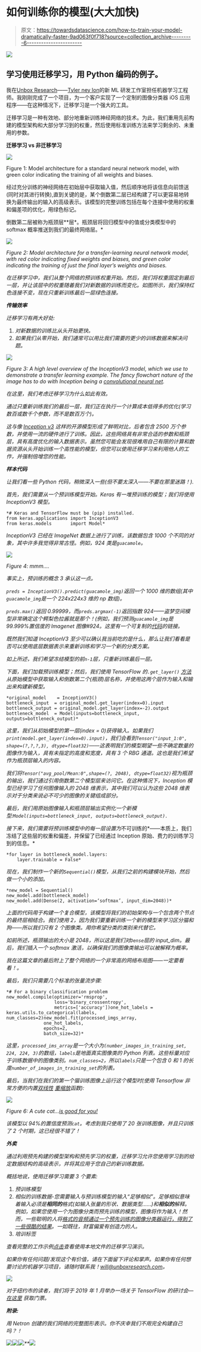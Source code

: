 # 如何训练你的模型(大大加快)

> 原文：<https://towardsdatascience.com/how-to-train-your-model-dramatically-faster-9ad063f0f718?source=collection_archive---------6----------------------->

![](img/d80739c0336214add2de63e7595f0d40.png)

## **学习使用迁移学习，用 Python 编码的例子。**

我在[Unbox Research](http://unboxresearch.com)——[Tyler ney lon](http://tylerneylon.com)的新 ML 研发工作室担任机器学习工程师。我刚刚完成了一个项目，为一个客户实现了一个定制的图像分类器 iOS 应用程序——在这种情况下，迁移学习是一个强大的工具。

迁移学习是一种有效地、部分地重新训练神经网络的技术。为此，我们重用先前构建的模型架构和大部分学习到的权重，然后使用标准训练方法来学习剩余的、未重用的参数。

**迁移学习 vs 非迁移学习**

![](img/3407dada752c1a0f0c47dcc1b8753e3d.png)

Figure 1: Model architecture for a standard neural network model, with green color indicating the training of all weights and biases.

经过充分训练的神经网络在初始层中获取输入值，然后顺序地将该信息向前馈送(同时对其进行转换),直到关键的是，某个倒数第二层已经构建了可以更容易地转换为最终输出的输入的高级表示。该模型的完整训练包括在每个连接中使用的权重和偏差项的优化，用绿色标记。

倒数第二层被称为瓶颈层**层*。瓶颈层将回归模型中的值或分类模型中的 softmax 概率推送到我们的最终网络层。*

*![](img/d80739c0336214add2de63e7595f0d40.png)*

*Figure 2: Model architecture for a transfer-learning neural network model, with red color indicating fixed weights and biases, and green color indicating the training of just the final layer’s weights and biases.*

*在迁移学习中，我们从整个网络的预训练权重开始。然后，我们将权重固定到最后一层，并让该层中的权重随着我们对新数据的训练而变化。如图所示，我们保持红色连接不变，现在只重新训练最后一层绿色连接。*

***传输效率***

*迁移学习有两大好处:*

1.  *对新数据的训练比从头开始更快。*
2.  *如果我们从零开始，我们通常可以用比我们需要的更少的训练数据来解决问题。*

*![](img/ade6b283f796853c78dbc63de8454126.png)*

*Figure 3: A high level overview of the InceptionV3 model, which we use to demonstrate a transfer learning example. The fancy flowchart nature of the image has to do with Inception being a [convolutional neural net](https://en.wikipedia.org/wiki/Convolutional_neural_network).*

*在这里，我们考虑迁移学习为什么如此有效。*

*通过只重新训练我们的最后一层，我们正在执行一个计算成本低得多的优化(学习数百或数千个参数，而不是数百万个)。*

*这与像 [Inception v3](https://arxiv.org/abs/1512.00567) 这样的开源模型形成了鲜明对比，后者包含 2500 万个参数，并使用一流的硬件进行了训练。因此，这些网络具有非常合适的参数和瓶颈层，具有高度优化的输入数据表示。虽然您可能会发现很难用自己有限的计算和数据资源从头开始训练一个高性能的模型，但您可以使用迁移学习来利用他人的工作，并强制倍增您的性能。*

***样本代码***

*让我们看一些 Python 代码，稍微深入一些(但不要太深入——不要在那里迷路！).*

*首先，我们需要从一个预训练模型开始。Keras 有一堆预训练的模型；我们将使用 InceptionV3 模型。*

```
*# Keras and TensorFlow must be (pip) installed.
from keras.applications import InceptionV3
from keras.models       import Model*
```

*InceptionV3 已经在 ImageNet 数据上进行了训练，该数据包含 1000 个不同的对象，其中许多我觉得非常古怪。例如，924 类是`guacamole`。*

*![](img/3f18774ce7a9227edf79692cfd61bffe.png)*

*Figure 4: mmm….*

*事实上，预训练的概念 3 承认这一点。*

*`preds = InceptionV3().predict(guacamole_img)`返回一个 1000 维的数组(其中`guacamole_img`是一个 224x224x3 维的 np 数组)。*

*`preds.max()`返回 0.99999，而`preds.argmax(-1)`返回指数 924——盗梦空间模型非常确定这个鳄梨色拉酱就是那个！(例如，我们预测`guacamole_img`是 99.999%置信度的 Imagenet 图像#924。这里有一个可复制的[代码](https://github.com/unbox-research/transfer-learning-blog/blob/master/image_demo.py)的链接。*

*既然我们知道 InceptionV3 至少可以确认我当前吃的是什么，那么让我们看看是否可以使用底层数据表示来重新训练和学习一个新的分类方案。*

*如上所述，我们希望冻结模型的前`n-1`层，只重新训练最后一层。*

*下面，我们加载预训练模型；然后，我们使用 TensorFlow 的`.get_layer()` [方法](https://www.tensorflow.org/versions/r1.1/api_docs/python/tf/contrib/keras/models/Model)从原始模型中获取输入和倒数第二个(瓶颈)层名称，并使用这两个层作为输入和输出来构建新模型。*

```
*original_model    = InceptionV3()
bottleneck_input  = original_model.get_layer(index=0).input
bottleneck_output = original_model.get_layer(index=-2).output
bottleneck_model  = Model(inputs=bottleneck_input,           outputs=bottleneck_output)*
```

*这里，我们从初始模型的第一层(index = 0)获得输入。如果我们`print(model.get_layer(index=0).input)`，我们会看到`Tensor("input_1:0", shape=(?,?,?,3), dtype=float32)`——这表明我们的模型期望一些不确定数量的图像作为输入，具有未指定的高度和宽度，具有 3 个 RBG 通道。这也是我们希望作为瓶颈层输入的内容。*

*我们将`Tensor("avg_pool/Mean:0",shape=(?, 2048), dtype=float32)`视为瓶颈的输出，我们通过引用倒数第二个模型层来访问它。在这种情况下，Inception 模型已经学习了任何图像输入的 2048 维表示，其中我们可以认为这些 2048 维表示对于分类来说必不可少的图像的关键组成部分。*

*最后，我们用原始图像输入和瓶颈层输出实例化一个新模型:`Model(inputs=bottleneck_input, outputs=bottleneck_output).`*

*接下来，我们需要将预训练模型中的每一层设置为*不可训练的*——本质上，我们冻结了这些层的权重和偏差，并保留了已经通过 Inception 原始、费力的训练学习到的信息。*

```
*for layer in bottleneck_model.layers:
    layer.trainable = False*
```

*现在，我们制作一个新的`Sequential()`模型，从我们之前的构建模块开始，然后做一个小的添加。*

```
*new_model = Sequential()
new_model.add(bottleneck_model)
new_model.add(Dense(2, activation=‘softmax’, input_dim=2048))*
```

*上面的代码用于构建一个复合模型，该模型将我们的初始架构与一个包含两个节点的最终层相结合。我们使用 2，因为我们要重新训练一个新的模型来学习区分猫和狗——所以我们只有 2 个图像类。用你希望分类的类别来代替它。*

*如前所述，瓶颈输出的大小是 2048，所以这是我们对`Dense`层的 input_dim。最后，我们插入一个 softmax 激活，以确保我们的图像类输出可以被解释为概率。*

*我在这篇文章的最后附上了整个网络的一个非常高的网络布局图——一定要看看！。*

*最后，我们只需要几个标准的张量流步骤:*

```
*# For a binary classification problem
new_model.compile(optimizer='rmsprop',
                  loss='binary_crossentropy',
                  metrics=['accuracy'])one_hot_labels = keras.utils.to_categorical(labels, num_classes=2)new_model.fit(processed_imgs_array, 
              one_hot_labels, 
              epochs=2, 
              batch_size=32)*
```

*这里，`processed_ims_array`是一个大小为`(number_images_in_training_set, 224, 224, 3)`的数组，`labels`是地面真实图像类的 Python 列表。这些标量对应于训练数据中的图像类别。`num_classes=2`，所以`labels`只是一个包含 0 和 1 的长度`number_of_images_in_training_set`的列表。*

*最后，当我们在我们的第一个猫训练图像上运行这个模型时(使用 Tensorflow 非常方便的内置[双线性](https://en.wikipedia.org/wiki/Bilinear_interpolation) [重缩放](https://www.tensorflow.org/api_docs/python/tf/image/resize_bilinear)函数):*

*![](img/da6afdf84f99d13aef0b55915b22a136.png)*

*Figure 6: A cute cat…[is good for you!](https://www.psychologicalscience.org/news/minds-business/the-power-of-puppies-looking-at-cute-images-can-improve-focus.html)*

*该模型以 94%的置信度预测`cat`。考虑到我只使用了 20 张训练图像，并且只训练了 2 个时期，这已经很不错了！*

***外卖***

*通过利用预先构建的模型架构和预先学习的权重，迁移学习允许您使用学习到的给定数据结构的高级表示，并将其应用于您自己的新训练数据。*

*概括地说，使用迁移学习需要 3 个要素:*

1.  *预训练模型*
2.  *相似的训练数据-您需要输入与预训练模型的输入“足够相似”。足够相似意味着输入必须是**相同的**格式(如输入张量的形状、数据类型……)和**相似的**解释。例如，如果您使用一个为图像分类而预先训练的模型，图像将作为输入！然而，一些聪明的人将[格式的音频通过一个预先训练的图像分类器运行，得到了一些很酷的结果](/automatic-speaker-recognition-using-transfer-learning-6fab63e34e74)。一如既往，财富偏爱有创造力的人。*
3.  *培训标签*

*查看完整的工作示例[点击](https://github.com/unbox-research/transfer-learning-blog)查看使用本地文件的迁移学习演示。*

*如果你有任何问题/发现这个有价值，请在下面留下评论和掌声。如果你有任何想要讨论的机器学习项目，请随时联系我！will@unboxresearch.com。*

*![](img/8970c2d052627ccc93fb260432222081.png)*

**对于纽约市的读者，我们将于 2019 年 1 月举办一场关于 TensorFlow 的研讨会—* [*在这里*](http://unboxresearch.com/tf101) *获取门票。**

***附录:***

*用 Netron 创建的我们网络的完整图形表示。你不庆幸我们不用完全构建自己吗？！*

*![](img/1b17a1153c4f333405cfbd12dfcbb6c0.png)**![](img/9505515506efd817c05f1454cd1b04a3.png)**![](img/6de2581ebd89bdd577c2afcd525205ff.png)**![](img/6e61e83a106848e3710f6c6bff43602e.png)*